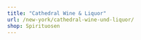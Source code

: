 ```yaml
---
title: "Cathedral Wine & Liquor"
url: /new-york/cathedral-wine-und-liquor/
shop: Spirituosen
---
```

